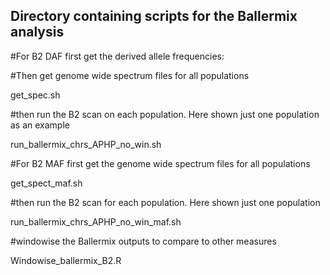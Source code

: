 ## Directory containing scripts for the Ballermix analysis

#For B2 DAF first get the derived allele frequencies:


#Then get genome wide spectrum files for all populations

get_spec.sh

#then run the B2 scan on each population. Here shown just one population as an example

run_ballermix_chrs_APHP_no_win.sh

#For B2 MAF first get the genome wide spectrum files for all populations

get_spect_maf.sh

#then run the B2 scan for each population. Here shown just one population

run_ballermix_chrs_APHP_no_win_maf.sh

#windowise the Ballermix outputs to compare to other measures

Windowise_ballermix_B2.R
